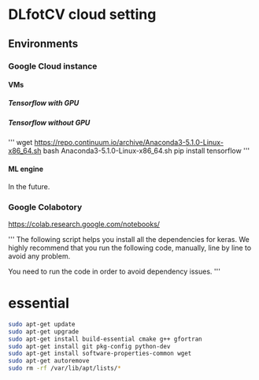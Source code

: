 # DLfotCV cloud setting
## Environments
### Google Cloud instance
#### VMs
##### Tensorflow with GPU
##### Tensorflow without GPU
'''
wget https://repo.continuum.io/archive/Anaconda3-5.1.0-Linux-x86_64.sh
bash Anaconda3-5.1.0-Linux-x86_64.sh
pip install tensorflow
'''
#### ML engine
In the future.
### Google Colabotory
https://colab.research.google.com/notebooks/



'''
The following script helps you install all the dependencies for keras.
We highly recommend that you run the following code, manually, line by line
to avoid any problem.

You need to run the code in order to avoid dependency issues.
'''

# essential
``` bash
sudo apt-get update
sudo apt-get upgrade  
sudo apt-get install build-essential cmake g++ gfortran 
sudo apt-get install git pkg-config python-dev 
sudo apt-get install software-properties-common wget
sudo apt-get autoremove 
sudo rm -rf /var/lib/apt/lists/*
```
